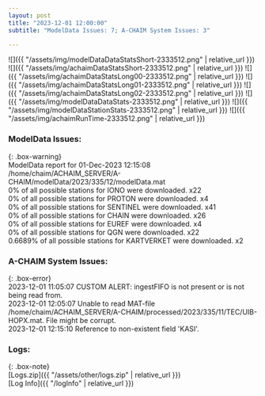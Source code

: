 ```yaml
---
layout: post
title: "2023-12-01 12:00:00"
subtitle: "ModelData Issues: 7; A-CHAIM System Issues: 3"

---
```


![]({{ "/assets/img/modelDataDataStatsShort-2333512.png" | relative_url }})
![]({{ "/assets/img/achaimDataStatsShort-2333512.png" | relative_url }})
![]({{ "/assets/img/achaimDataStatsLong00-2333512.png" | relative_url }})
![]({{ "/assets/img/achaimDataStatsLong01-2333512.png" | relative_url }})
![]({{ "/assets/img/achaimDataStatsLong02-2333512.png" | relative_url }})
![]({{ "/assets/img/modelDataDataStats-2333512.png" | relative_url }})
![]({{ "/assets/img/modelDataStationStats-2333512.png" | relative_url }})
![]({{ "/assets/img/achaimRunTime-2333512.png" | relative_url }})


### ModelData Issues:  
  
{: .box-warning}  
 ModelData report for 01-Dec-2023 12:15:08   
 /home/chaim/ACHAIM_SERVER/A-CHAIM/modelData/2023/335/12/modelData.mat   
 0% of all possible stations for IONO were downloaded. x22   
 0% of all possible stations for PROTON were downloaded. x4   
 0% of all possible stations for SENTINEL were downloaded. x41   
 0% of all possible stations for CHAIN were downloaded. x26   
 0% of all possible stations for EUREF were downloaded. x4   
 0% of all possible stations for QGN were downloaded. x22   
 0.6689% of all possible stations for KARTVERKET were downloaded. x2   
  
### A-CHAIM System Issues:  
  
{: .box-error}  
2023-12-01 11:05:07 CUSTOM ALERT: ingestFIFO is not present or is not being read from.  
2023-12-01 12:05:07 Unable to read MAT-file /home/chaim/ACHAIM_SERVER/A-CHAIM/processed/2023/335/11/TEC/UIB-HOPX.mat. File might be corrupt.  
2023-12-01 12:15:10 Reference to non-existent field 'KASI'.  

### Logs:  
  
{: .box-note}  
[Logs.zip]({{ "/assets/other/logs.zip" | relative_url }})  
[Log Info]({{ "/logInfo" | relative_url }})  
